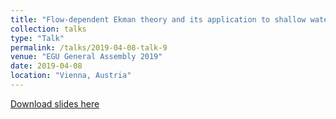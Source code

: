 ```yaml
---
title: "Flow-dependent Ekman theory and its application to shallow water models"
collection: talks
type: "Talk"
permalink: /talks/2019-04-08-talk-9
venue: "EGU General Assembly 2019"
date: 2019-04-08
location: "Vienna, Austria"
---
```


[Download slides here](http://yanxu-chen.github.io/files/Oral_McGill_3.pdf)
